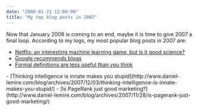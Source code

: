 ```yaml
---
date: "2008-01-21 12:00:00"
title: "My top blog posts in 2007"
---
```




Now that January 2008 is coming to an end, maybe it is time to give 2007 a final loop. According to my logs, my most popular blog posts in 2007 are:

- [Netflix: an interesting machine learning game, but is it good science?](http://www.daniel-lemire.com/blog/archives/2007/12/13/netflix-an-interesting-machine-learning-game-but-is-it-good-science/)
- [Google recommends blogs](http://www.daniel-lemire.com/blog/archives/2007/12/10/google-recommends-blogs-another-pagerank/)
- <a href="https://lemire.me/blog/2007/12/05/formal-definitions-are-less-useful-than-you-think/">Formal definitions are less useful than you think<br/>
</a>
- [Thinking intelligence is innate makes you stupid](http://www.daniel-lemire.com/blog/archives/2007/12/03/thinking-intelligence-is-innate-makes-you-stupid/)
- [Is PageRank just good marketing?](http://www.daniel-lemire.com/blog/archives/2007/11/28/is-pagerank-just-good-marketing/)


